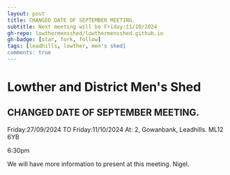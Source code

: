 ```yaml
---
layout: post
title: CHANGED DATE OF SEPTEMBER MEETING.
subtitle: Next meeting will be Friday:11/10/2024
gh-repo: lowthermensshed/lowthermensshed.github.io
gh-badge: [star, fork, follow]
tags: [leadhills, lowther, men's shed]
comments: true
---
```

# Lowther and District Men's Shed
## CHANGED DATE OF SEPTEMBER MEETING.  

Friday:27/09/2024 TO Friday:11/10/2024 At: 2, Gowanbank, Leadhills. ML12 6YB 

6:30pm 

We will have more information to present at this meeting.  Nigel. 